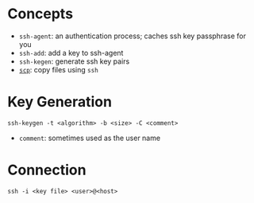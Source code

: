 # Concepts

- `ssh-agent`: an authentication process; caches ssh key passphrase for you
- `ssh-add`: add a key to ssh-agent
- `ssh-kegen`: generate ssh key pairs
- [`scp`](scp.md): copy files using `ssh`

# Key Generation

```
ssh-keygen -t <algorithm> -b <size> -C <comment>
```

- `comment`: sometimes used as the user name

# Connection

```
ssh -i <key file> <user>@<host>
```
